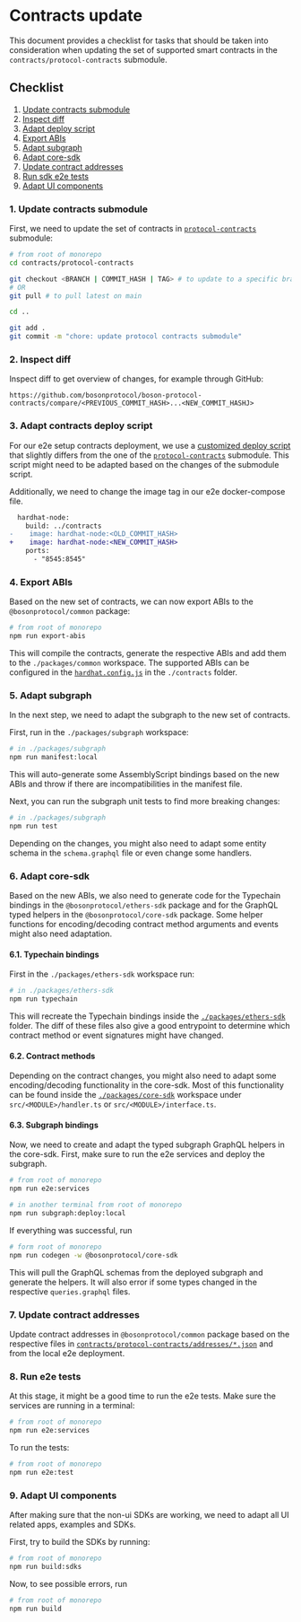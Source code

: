 # Contracts update

This document provides a checklist for tasks that should be taken into consideration when updating the set of supported smart contracts in the `contracts/protocol-contracts` submodule.

## Checklist

1. [Update contracts submodule](#1-update-contracts-submodule)
2. [Inspect diff](#2-inspect-diff)
3. [Adapt deploy script](#3-adapt-contracts-deploy-script)
4. [Export ABIs](#4-export-abis)
5. [Adapt subgraph](#5-adapt-subgraph)
6. [Adapt core-sdk](#6-adapt-core-sdk)
7. [Update contract addresses](#7-update-contract-addresses)
8. [Run sdk e2e tests](#8-run-e2e-tests)
9. [Adapt UI components](#9-adapt-ui-components)

### 1. Update contracts submodule

First, we need to update the set of contracts in [`protocol-contracts`](../contracts/protocol-contract) submodule:

```bash
# from root of monorepo
cd contracts/protocol-contracts

git checkout <BRANCH | COMMIT_HASH | TAG> # to update to a specific branch/commit/tag
# OR
git pull # to pull latest on main

cd ..

git add .
git commit -m "chore: update protocol contracts submodule"
```

### 2. Inspect diff

Inspect diff to get overview of changes, for example through GitHub:

```
https://github.com/bosonprotocol/boson-protocol-contracts/compare/<PREVIOUS_COMMIT_HASH>...<NEW_COMMIT_HASHJ>
```

### 3. Adapt contracts deploy script

For our e2e setup contracts deployment, we use a [customized deploy script](../contracts/scripts/deploy.js) that slightly differs from the one of the [`protocol-contracts`](../contracts/protocol-contracts/scripts/deploy-suite.js) submodule.
This script might need to be adapted based on the changes of the submodule script.

Additionally, we need to change the image tag in our e2e docker-compose file.

```diff
  hardhat-node:
    build: ../contracts
-    image: hardhat-node:<OLD_COMMIT_HASH>
+    image: hardhat-node:<NEW_COMMIT_HASH>
    ports:
      - "8545:8545"
```

### 4. Export ABIs

Based on the new set of contracts, we can now export ABIs to the `@bosonprotocol/common` package:

```bash
# from root of monorepo
npm run export-abis
```

This will compile the contracts, generate the respective ABIs and add them to the `./packages/common` workspace.
The supported ABIs can be configured in the [`hardhat.config.js`](../contracts/hardhat.config.js) in the `./contracts` folder.

### 5. Adapt subgraph

In the next step, we need to adapt the subgraph to the new set of contracts.

First, run in the `./packages/subgraph` workspace:

```bash
# in ./packages/subgraph
npm run manifest:local
```

This will auto-generate some AssemblyScript bindings based on the new ABIs and throw if there are incompatibilities in the manifest file.

Next, you can run the subgraph unit tests to find more breaking changes:

```bash
# in ./packages/subgraph
npm run test
```

Depending on the changes, you might also need to adapt some entity schema in the `schema.graphql` file or even change some handlers.

### 6. Adapt core-sdk

Based on the new ABIs, we also need to generate code for the Typechain bindings in the `@bosonprotocol/ethers-sdk` package and for the GraphQL typed helpers in the `@bosonprotocol/core-sdk` package.
Some helper functions for encoding/decoding contract method arguments and events might also need adaptation.

#### 6.1. Typechain bindings

First in the `./packages/ethers-sdk` workspace run:

```bash
# in ./packages/ethers-sdk
npm run typechain
```

This will recreate the Typechain bindings inside the [`./packages/ethers-sdk`](../packages/ethers-sdk/src/contracts/) folder.
The diff of these files also give a good entrypoint to determine which contract method or event signatures might have changed.

#### 6.2. Contract methods

Depending on the contract changes, you might also need to adapt some encoding/decoding functionality in the core-sdk.
Most of this functionality can be found inside the [`./packages/core-sdk`](../packages/core-sdk/) workspace under `src/<MODULE>/handler.ts` or `src/<MODULE>/interface.ts`.

#### 6.3. Subgraph bindings

Now, we need to create and adapt the typed subgraph GraphQL helpers in the core-sdk.
First, make sure to run the e2e services and deploy the subgraph.

```bash
# from root of monorepo
npm run e2e:services

# in another terminal from root of monorepo
npm run subgraph:deploy:local
```

If everything was successful, run

```bash
# form root of monorepo
npm run codegen -w @bosonprotocol/core-sdk
```

This will pull the GraphQL schemas from the deployed subgraph and generate the helpers.
It will also error if some types changed in the respective `queries.graphql` files.

### 7. Update contract addresses

Update contract addresses in `@bosonprotocol/common` package based on the respective files in [`contracts/protocol-contracts/addresses/*.json`](../contracts/protocol-contracts/addresses/) and from the local e2e deployment.

### 8. Run e2e tests

At this stage, it might be a good time to run the e2e tests.
Make sure the services are running in a terminal:

```bash
# from root of monorepo
npm run e2e:services
```

To run the tests:

```bash
# from root of monorepo
npm run e2e:test
```

### 9. Adapt UI components

After making sure that the non-ui SDKs are working, we need to adapt all UI related apps, examples and SDKs.

First, try to build the SDKs by running:

```bash
# from root of monorepo
npm run build:sdks
```

Now, to see possible errors, run

```bash
# from root of monorepo
npm run build
```
